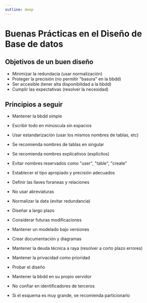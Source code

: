 ```yaml
---
outline: deep
---
```


# Buenas Prácticas en el Diseño de Base de datos


## Objetivos de un buen diseño

- Minimizar la redundacia (usar normalización)
- Proteger la precisión (no permitir "basura" en la bbdd)
- Ser accesible (tener alta disponibilidad a la bbdd)
- Cumplir las expectativas (resolver la necesidad)


## Principios a seguir

- Mantener la bbdd simple
- Escribir todo en minúscula sin espacios
- Usar estandarización (usar los mismos nombres de tablas, etc)
- Se recomienda nombres de tablas en singular
- Se recomienda nombres explicativos (explicitos)
- Evitar nombres reservados como "user", "table", "create"
- Establecer el tipo apropiado y precisión adecuados
- Definir las llaves foraneas y relaciones
- No usar abreviaturas

- Normalizar la data (evitar redundancia)
- Diseñar a largo plazo
- Considerar futuras modificaciones
- Mantener un modelado bajo versiones
- Crear documentación y diagramas

- Mantener la deuda técnica a raya (resolver a corto plazo errores)
- Mantener la privacidad como prioridad
- Probar el diseño
- Mantener la bbdd en su propio servidor
- No confiar en identificadores de terceros
- Si el esquema es muy grande, se recomienda particionarlo